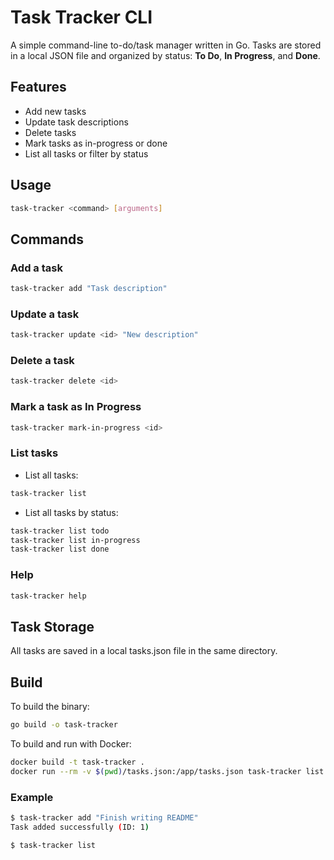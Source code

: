 
# Task Tracker CLI

A simple command-line to-do/task manager written in Go. Tasks are stored in a local JSON file and organized by status: **To Do**, **In Progress**, and **Done**.

## Features

- Add new tasks
- Update task descriptions
- Delete tasks
- Mark tasks as in-progress or done
- List all tasks or filter by status

## Usage

```bash
task-tracker <command> [arguments]
```

## Commands

### Add a task

```bash
task-tracker add "Task description"
```

### Update a task

```bash
task-tracker update <id> "New description"
```

### Delete a task

```bash
task-tracker delete <id>
```

### Mark a task as In Progress

```bash
task-tracker mark-in-progress <id>
```



### List tasks

- List all tasks:
```bash
task-tracker list
```
- List all tasks by status:
```bash
task-tracker list todo
task-tracker list in-progress
task-tracker list done
```

### Help

```bash
task-tracker help
```

## Task Storage

All tasks are saved in a local tasks.json file in the same directory.

## Build
To build the binary:
```bash
go build -o task-tracker
```

To build and run with Docker:
```bash
docker build -t task-tracker .
docker run --rm -v $(pwd)/tasks.json:/app/tasks.json task-tracker list
```

### Example
```bash
$ task-tracker add "Finish writing README"
Task added successfully (ID: 1)

$ task-tracker list
```

